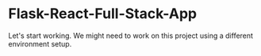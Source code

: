# Flask-React-Full-Stack-App

Let's start working. We might need to work on this project using a different environment setup.